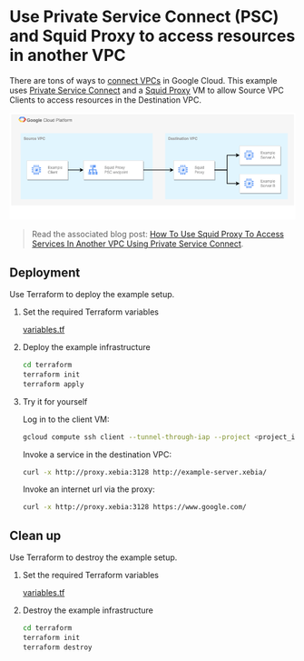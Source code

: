 # Use Private Service Connect (PSC) and Squid Proxy to access resources in another VPC

There are tons of ways to [connect VPCs](https://xebia.com/blog/how-to-setup-network-connectivity-between-vpcs-in-google-cloud/) in Google Cloud. This example uses [Private Service Connect](https://cloud.google.com/vpc/docs/private-service-connect) and a [Squid Proxy](http://www.squid-cache.org/) VM to allow Source VPC Clients to access resources in the Destination VPC.

![Connectivity overview](docs/connectivity-overview.png)

> Read the associated blog post: [How To Use Squid Proxy To Access Services In Another VPC Using Private
    Service Connect](https://xebia.com/blog/how-to-use-squid-proxy-to-access-services-in-another-vpc-using-private-service-connect/).

## Deployment

Use Terraform to deploy the example setup.

1. Set the required Terraform variables

    [variables.tf](terraform/variables.tf)

2. Deploy the example infrastructure

    ```bash
    cd terraform
    terraform init
    terraform apply
    ```

3. Try it for yourself

    Log in to the client VM:

    ```bash
    gcloud compute ssh client --tunnel-through-iap --project <project_id>
    ```

    Invoke a service in the destination VPC:

    ```bash
    curl -x http://proxy.xebia:3128 http://example-server.xebia/
    ```

    Invoke an internet url via the proxy:

    ```bash
    curl -x http://proxy.xebia:3128 https://www.google.com/
    ```

## Clean up

Use Terraform to destroy the example setup.

1. Set the required Terraform variables

    [variables.tf](terraform/variables.tf)

2. Destroy the example infrastructure

    ```bash
    cd terraform
    terraform init
    terraform destroy
    ```